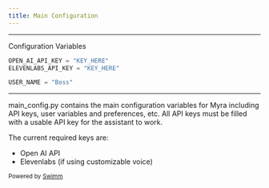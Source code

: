```yaml
---
title: Main Configuration
---
```

<SwmSnippet path="/main_config.py" line="1">

---

Configuration Variables

```python
OPEN_AI_API_KEY = "KEY_HERE"
ELEVENLABS_API_KEY = "KEY_HERE"

USER_NAME = "Boss"

```

---

</SwmSnippet>

main_config.py contains the main configuration variables for Myra including API keys, user variables and preferences, etc. All API keys must be filled with a usable API key for the assistant to work.

The current required keys are:

- Open AI API
- Elevenlabs (if using customizable voice)

<SwmMeta version="3.0.0" repo-id="Z2l0aHViJTNBJTNBUENBQSUzQSUzQUF2YWxvbkFjZQ==" repo-name="PCAA"><sup>Powered by [Swimm](https://app.swimm.io/)</sup></SwmMeta>
